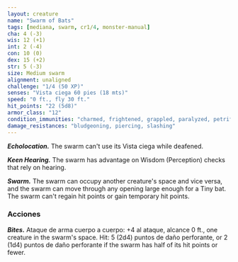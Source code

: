 ```yaml
---
layout: creature
name: "Swarm of Bats"
tags: [mediana, swarm, cr1/4, monster-manual]
cha: 4 (-3)
wis: 12 (+1)
int: 2 (-4)
con: 10 (0)
dex: 15 (+2)
str: 5 (-3)
size: Medium swarm
alignment: unaligned
challenge: "1/4 (50 XP)"
senses: "Vista ciega 60 pies (18 mts)"
speed: "0 ft., fly 30 ft."
hit_points: "22 (5d8)"
armor_class: "12"
condition_immunities: "charmed, frightened, grappled, paralyzed, petrified, prone, restrained, stunned"
damage_resistances: "bludgeoning, piercing, slashing"
---
```


***Echolocation.*** The swarm can't use its Vista ciega while deafened.

***Keen Hearing.*** The swarm has advantage on Wisdom (Perception) checks that rely on hearing.

***Swarm.*** The swarm can occupy another creature's space and vice versa, and the swarm can move through any opening large enough for a Tiny bat. The swarm can't regain hit points or gain temporary hit points.

### Acciones

***Bites.*** Ataque de arma cuerpo a cuerpo: +4 al ataque, alcance 0 ft., one creature in the swarm's space. Hit: 5 (2d4) puntos de daño perforante, or 2 (1d4) puntos de daño perforante if the swarm has half of its hit points or fewer.